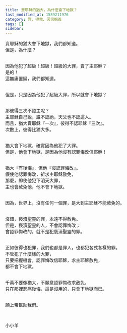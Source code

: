 ```yaml
---
title: 賣耶穌的猶大，為什麼會下地獄？
last_modified_at: 1589211976
category: 罪、得救、因信稱義
tags: []
sidebar: 
---
```


<p>賣耶穌的猶大會下地獄，我們都知道。<br/>
但是，為什麼？</p>
<p><br/>
因為他犯了超級！超級！超級的大罪，賣了主耶穌？<br/>
是的！<br/>
這無庸置疑，我們都知道。</p>
<p><br/>
但是，只是因為他犯了超級大罪，所以就會下地獄？</p>
<p><br/>
那彼得三次不認主呢？<br/>
主耶穌自己說，誰不認祂，天父也不認這人。<br/>
而且，猶大賣耶穌『一次』，彼得不認耶穌『三次』。<br/>
次數上，彼得比猶大多。</p>
<p><br/>
猶大會下地獄，確實因為他犯了大罪。<br/>
但是，他會下地獄，是因為他沒有認罪悔改信耶穌！</p>
<p><br/>
猶大『有後悔』，但他『沒認罪悔改』。<br/>
假使他認罪悔改，祈求主耶穌赦免，<br/>
那麼，即使他犯下滔天大罪，<br/>
主也會赦免他，他不會下地獄。</p>
<p><br/>
因為，世界上，沒有任何一個罪，是大到主耶穌不能赦免的。</p>
<p><br/>
沒錯，褻瀆聖靈的罪，永遠不得赦免。<br/>
但是，褻瀆聖靈的人，不會認罪悔改；<br/>
會認罪悔改的，就不是犯褻瀆聖靈的罪。</p>
<p><br/>
正如彼得也犯罪，我們也都是罪人，也都犯各式各樣的罪。<br/>
不管犯了什麼樣的大罪，<br/>
只要把握機會，認罪悔改信耶穌，求主耶穌赦免，<br/>
都不會下地獄。</p>
<p><br/>
千萬不要像猶大，不願意認罪悔改求赦免，<br/>
只在那裡悲痛後悔，這是沒用的，只會下地獄而已。</p>
<p><br/>
願上帝幫助我們。</p>
<p> </p>
<p>小小羊</p>
